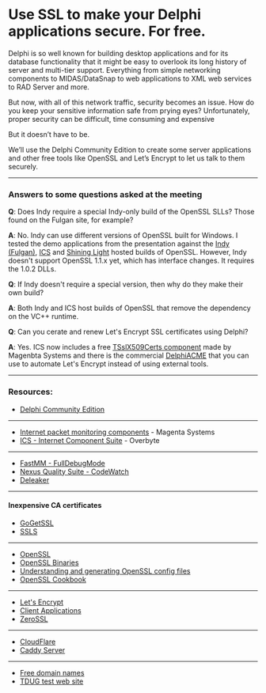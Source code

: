 # Use SSL to make your Delphi applications secure. For free.

Delphi is so well known for building desktop applications and for its database functionality that it might be easy to overlook its long history of server and multi-tier support. Everything from simple networking components to MIDAS/DataSnap to web applications to XML web services to RAD Server and more.

But now, with all of this network traffic, security becomes an issue. How do you keep your sensitive information safe from prying eyes? Unfortunately, proper security can be difficult, time consuming and expensive

But it doesn’t have to be.

We’ll use the Delphi Community Edition to create some server applications and other free tools like OpenSSL and Let’s Encrypt to let us talk to them securely.

---

### Answers to some questions asked at the meeting

**Q**: Does Indy require a special Indy-only build of the OpenSSL SLLs? Those found on the Fulgan site, for example?

**A**: No. Indy can use different versions of OpenSSL built for Windows. I tested the demo applications from the presentation against the [Indy (Fulgan)](https://indy.fulgan.com/SSL/), [ICS](http://wiki.overbyte.eu/wiki/index.php/ICS_Download#Download_OpenSSL_Binaries_.28required_for_SSL-enabled_components.29) and [Shining Light](http://slproweb.com/products/Win32OpenSSL.html) hosted builds of OpenSSL.
However, Indy doesn't support OpenSSL 1.1.x yet, which has interface changes. It requires the 1.0.2 DLLs.

**Q**: If Indy doesn't require a special version, then why do they make their own build?

**A**: Both Indy and ICS host builds of OpenSSL that remove the dependency on the VC++ runtime.

**Q**: Can you cerate and renew Let's Encrypt SSL certificates using Delphi?

**A**: Yes. ICS now includes a free [TSslX509Certs component](https://community.letsencrypt.org/t/new-acme-client-for-embarcadero-rad-studio-delphi-and-c-development-tools/77610) made by Magenbta Systems and there is the commercial [DelphiACME](https://github.com/tothpaul/DelphiACME) that you can use to automate Let's Encrypt instead of using external tools.

---
### Resources:
* [Delphi Community Edition](https://www.embarcadero.com/products/delphi/starter)
---
* [Internet packet monitoring components](https://www.magsys.co.uk/delphi/magmonsock.asp) - Magenta Systems
* [ICS - Internet Component Suite](http://www.overbyte.eu) - Overbyte
---
* [FastMM - FullDebugMode](https://sergworks.wordpress.com/2018/06/06/fastmm4-fulldebugmode-setup-guide)
* [Nexus Quality Suite - CodeWatch](https://www.nexusdb.com/support/index.php?q=codewatchfeatures)
* [Deleaker](https://www.deleaker.com)
---
#### Inexpensive CA certificates
* [GoGetSSL](https://www.gogetssl.com/dv-ssl/domain-ssl/)
* [SSLS](https://www.ssls.com/)
---
* [OpenSSL](https://www.openssl.org/)
* [OpenSSL Binaries](https://www.openssl.org/community/binaries.html)
* [Understanding and generating OpenSSL config files](https://www.phcomp.co.uk/Tutorials/Web-Technologies/Understanding-and-generating-OpenSSL.cnf-files.html)
* [OpenSSL Cookbook](https://www.feistyduck.com/books/openssl-cookbook)
---
* [Let's Encrypt](https://letsencrypt.org/)
* [Client Applications](https://letsencrypt.org/docs/client-options)
* [ZeroSSL](https://zerossl.com/)
---
* [CloudFlare](https://www.cloudflare.com/)
* [Caddy Server](https://caddyserver.com/)
---
* [Free domain names](https://palash.tk/How-To-Get-A-Free-Domain)
* [TDUG test web site](http://tdug.co.nf)
